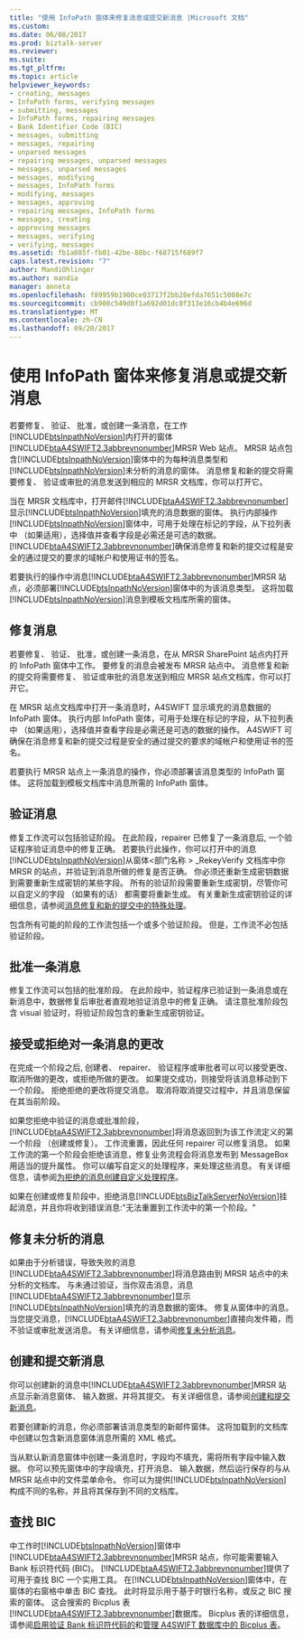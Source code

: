 ```yaml
---
title: "使用 InfoPath 窗体来修复消息或提交新消息 |Microsoft 文档"
ms.custom: 
ms.date: 06/08/2017
ms.prod: biztalk-server
ms.reviewer: 
ms.suite: 
ms.tgt_pltfrm: 
ms.topic: article
helpviewer_keywords:
- creating, messages
- InfoPath forms, verifying messages
- submitting, messages
- InfoPath forms, repairing messages
- Bank Identifier Code (BIC)
- messages, submitting
- messages, repairing
- unparsed messages
- repairing messages, unparsed messages
- messages, unparsed messages
- messages, modifying
- messages, InfoPath forms
- modifying, messages
- messages, approving
- repairing messages, InfoPath forms
- messages, creating
- approving messages
- messages, verifying
- verifying, messages
ms.assetid: fb1a885f-fb01-42be-88bc-f68715f689f7
caps.latest.revision: "7"
author: MandiOhlinger
ms.author: mandia
manager: anneta
ms.openlocfilehash: f89959b1900ce03717f2bb28efda7651c5008e7c
ms.sourcegitcommit: cb908c540d8f1a692d01dc8f313e16cb4b4e696d
ms.translationtype: MT
ms.contentlocale: zh-CN
ms.lasthandoff: 09/20/2017
---
```

# <a name="using-an-infopath-form-to-repair-a-message-or-submit-a-new-message"></a>使用 InfoPath 窗体来修复消息或提交新消息
若要修复、 验证、 批准，或创建一条消息，在工作[!INCLUDE[btsInpathNoVersion](../../includes/btsinpathnoversion-md.md)]内打开的窗体[!INCLUDE[btaA4SWIFT2.3abbrevnonumber](../../includes/btaa4swift2-3abbrevnonumber-md.md)]MRSR Web 站点。 MRSR 站点包含[!INCLUDE[btsInpathNoVersion](../../includes/btsinpathnoversion-md.md)]窗体中的为每种消息类型和[!INCLUDE[btsInpathNoVersion](../../includes/btsinpathnoversion-md.md)]未分析的消息的窗体。 消息修复和新的提交将需要修复、 验证或审批的消息发送到相应的 MRSR 文档库，你可以打开它。  
  
 当在 MRSR 文档库中，打开邮件[!INCLUDE[btaA4SWIFT2.3abbrevnonumber](../../includes/btaa4swift2-3abbrevnonumber-md.md)]显示[!INCLUDE[btsInpathNoVersion](../../includes/btsinpathnoversion-md.md)]填充的消息数据的窗体。 执行内部操作[!INCLUDE[btsInpathNoVersion](../../includes/btsinpathnoversion-md.md)]窗体中，可用于处理在标记的字段，从下拉列表中 （如果适用），选择值并查看字段是必需还是可选的数据。 [!INCLUDE[btaA4SWIFT2.3abbrevnonumber](../../includes/btaa4swift2-3abbrevnonumber-md.md)]确保消息修复和新的提交过程是安全的通过提交的要求的域帐户和使用证书的签名。  
  
 若要执行的操作中消息[!INCLUDE[btaA4SWIFT2.3abbrevnonumber](../../includes/btaa4swift2-3abbrevnonumber-md.md)]MRSR 站点，必须部署[!INCLUDE[btsInpathNoVersion](../../includes/btsinpathnoversion-md.md)]窗体中的为该消息类型。 这将加载[!INCLUDE[btsInpathNoVersion](../../includes/btsinpathnoversion-md.md)]消息到模板文档库所需的窗体。  
  
## <a name="repairing-a-message"></a>修复消息  
 若要修复、 验证、 批准，或创建一条消息，在从 MRSR SharePoint 站点内打开的 InfoPath 窗体中工作。 要修复的消息会被发布 MRSR 站点中。 消息修复和新的提交将需要修复、 验证或审批的消息发送到相应 MRSR 站点文档库，你可以打开它。  
  
 在 MRSR 站点文档库中打开一条消息时，A4SWIFT 显示填充的消息数据的 InfoPath 窗体。 执行内部 InfoPath 窗体，可用于处理在标记的字段，从下拉列表中 （如果适用），选择值并查看字段是必需还是可选的数据的操作。 A4SWIFT 可确保在消息修复和新的提交过程是安全的通过提交的要求的域帐户和使用证书的签名。  
  
 若要执行 MRSR 站点上一条消息的操作，你必须部署该消息类型的 InfoPath 窗体。 这将加载到模板文档库中消息所需的 InfoPath 窗体。  
  
## <a name="verifying-a-message"></a>验证消息  
 修复工作流可以包括验证阶段。 在此阶段，repairer 已修复了一条消息后, 一个验证程序验证消息中的修复正确。 若要执行此操作，你可以打开中的消息[!INCLUDE[btsInpathNoVersion](../../includes/btsinpathnoversion-md.md)]从窗体\<部门名称 > _RekeyVerify 文档库中你 MRSR 的站点，并验证到消息所做的修复是否正确。 你必须还重新生成密钥数据到需要重新生成密钥的某些字段。 所有的验证阶段需要重新生成密钥，尽管你可以自定义的字段 （如果有的话） 都需要将重新生成。 有关重新生成密钥验证的详细信息，请参阅[消息修复和新的提交中的特殊处理](../../adapters-and-accelerators/accelerator-swift/special-processing-in-message-repair-and-new-submission.md)。  
  
 包含所有可能的阶段的工作流包括一个或多个验证阶段。 但是，工作流不必包括验证阶段。  
  
## <a name="approving-a-message"></a>批准一条消息  
 修复工作流可以包括的批准阶段。 在此阶段中，验证程序已验证到一条消息或在新消息中，数据修复后审批者直观地验证消息中的修复正确。 请注意批准阶段包含 visual 验证时，将验证阶段包含的重新生成密钥验证。  
  
## <a name="accepting-or-rejecting-the-changes-to-a-message"></a>接受或拒绝对一条消息的更改  
 在完成一个阶段之后, 创建者、 repairer、 验证程序或审批者可以可以接受更改、 取消所做的更改，或拒绝所做的更改。 如果提交成功，则接受将该消息移动到下一个阶段。 拒绝拒绝的更改将提交消息。 取消将取消提交过程中，并且消息保留在其当前阶段。  
  
 如果您拒绝中验证的消息或批准阶段，[!INCLUDE[btaA4SWIFT2.3abbrevnonumber](../../includes/btaa4swift2-3abbrevnonumber-md.md)]将消息返回到为该工作流定义的第一个阶段 （创建或修复）。 工作流重置，因此任何 repairer 可以修复消息。 如果工作流的第一个阶段会拒绝该消息，修复业务流程会将消息发布到 MessageBox 用适当的提升属性。 你可以编写自定义的处理程序，来处理这些消息。 有关详细信息，请参阅[为拒绝的消息创建自定义处理程序](../../adapters-and-accelerators/accelerator-swift/creating-a-custom-handler-for-rejected-messages.md)。  
  
 如果在创建或修复阶段中，拒绝消息[!INCLUDE[btsBizTalkServerNoVersion](../../includes/btsbiztalkservernoversion-md.md)]挂起消息，并且你将收到错误消息:"无法重置到工作流中的第一个阶段。"  
  
## <a name="repairing-an-unparsed-message"></a>修复未分析的消息  
 如果由于分析错误，导致失败的消息[!INCLUDE[btaA4SWIFT2.3abbrevnonumber](../../includes/btaa4swift2-3abbrevnonumber-md.md)]将消息路由到 MRSR 站点中的未分析的文档库。 与未通过验证，当你双击消息，消息[!INCLUDE[btaA4SWIFT2.3abbrevnonumber](../../includes/btaa4swift2-3abbrevnonumber-md.md)]显示[!INCLUDE[btsInpathNoVersion](../../includes/btsinpathnoversion-md.md)]填充的消息数据的窗体。 修复从窗体中的消息。 当您提交消息，[!INCLUDE[btaA4SWIFT2.3abbrevnonumber](../../includes/btaa4swift2-3abbrevnonumber-md.md)]直接向发件箱，而不验证或审批发送消息。 有关详细信息，请参阅[修复未分析消息](../../adapters-and-accelerators/accelerator-swift/repairing-unparsed-messages.md)。  
  
## <a name="creating-and-submitting-a-new-message"></a>创建和提交新消息  
 你可以创建新的消息中[!INCLUDE[btaA4SWIFT2.3abbrevnonumber](../../includes/btaa4swift2-3abbrevnonumber-md.md)]MRSR 站点显示新消息窗体、 输入数据，并将其提交。 有关详细信息，请参阅[创建和提交新消息](../../adapters-and-accelerators/accelerator-swift/creating-and-submitting-a-new-message.md)。  
  
 若要创建新的消息，你必须部署该消息类型的新邮件窗体。 这将加载到的文档库中创建以包含新消息窗体消息所需的 XML 格式。  
  
 当从默认新消息窗体中创建一条消息时，字段均不填充，需将所有字段中输入数据。 你可以预先窗体中的字段填充，打开消息、 输入数据，然后运行保存的与从 MRSR 站点中的文件菜单命令。 你可以为提供[!INCLUDE[btsInpathNoVersion](../../includes/btsinpathnoversion-md.md)]构成不同的名称，并且将其保存到不同的文档库。  
  
## <a name="looking-up-a-bic"></a>查找 BIC  
 中工作时[!INCLUDE[btsInpathNoVersion](../../includes/btsinpathnoversion-md.md)]窗体中[!INCLUDE[btaA4SWIFT2.3abbrevnonumber](../../includes/btaa4swift2-3abbrevnonumber-md.md)]MRSR 站点，你可能需要输入 Bank 标识符代码 (BIC)。 [!INCLUDE[btaA4SWIFT2.3abbrevnonumber](../../includes/btaa4swift2-3abbrevnonumber-md.md)]提供了可用于查找 BIC 一个实用工具。 在[!INCLUDE[btsInpathNoVersion](../../includes/btsinpathnoversion-md.md)]窗体中，在窗体的右窗格中单击 BIC 查找。 此时将显示用于基于时银行名称，或反之 BIC 搜索的窗体。 这会搜索的 Bicplus 表[!INCLUDE[btaA4SWIFT2.3abbrevnonumber](../../includes/btaa4swift2-3abbrevnonumber-md.md)]数据库。 Bicplus 表的详细信息，请参阅[启用验证 Bank 标识符代码的](../../adapters-and-accelerators/accelerator-swift/enabling-validation-of-bank-identifier-codes.md)和[管理 A4SWIFT 数据库中的 Bicplus 表](../../adapters-and-accelerators/accelerator-swift/managing-the-bicplus-table-in-the-a4swift-database.md)。